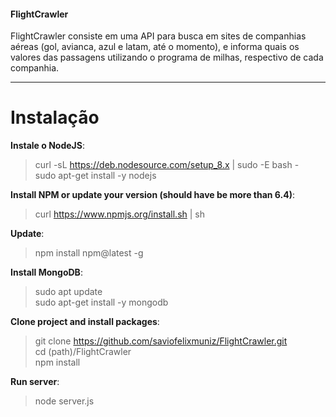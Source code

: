 #### FlightCrawler

FlightCrawler consiste em uma API para busca em sites de companhias aéreas (gol, avianca, azul e latam, até o momento), e informa quais os valores das passagens utilizando o programa de milhas, respectivo de cada companhia.

***

# Instalação

**Instale o NodeJS**: <br />
> curl -sL https://deb.nodesource.com/setup_8.x | sudo -E bash - <br />
> sudo apt-get install -y nodejs

**Install NPM or update your version (should have be more than 6.4)**: <br />
> curl https://www.npmjs.org/install.sh | sh

**Update**: <br />
> npm install npm@latest -g

**Install MongoDB**: <br />
> sudo apt update <br />
> sudo apt-get install -y mongodb

**Clone project and install packages**: <br />
> git clone https://github.com/saviofelixmuniz/FlightCrawler.git <br />
> cd (path)/FlightCrawler <br />
> npm install

**Run server**: <br />
> node server.js
